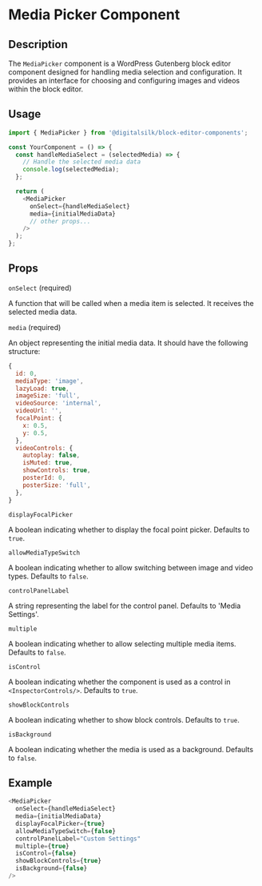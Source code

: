 # Media Picker Component

## Description

The `MediaPicker` component is a WordPress Gutenberg block editor component designed for handling media selection and configuration. It provides an interface for choosing and configuring images and videos within the block editor.

## Usage

```js
import { MediaPicker } from '@digitalsilk/block-editor-components';

const YourComponent = () => {
  const handleMediaSelect = (selectedMedia) => {
    // Handle the selected media data
    console.log(selectedMedia);
  };

  return (
    <MediaPicker
      onSelect={handleMediaSelect}
      media={initialMediaData}
      // other props...
    />
  );
};
```

## Props

`onSelect` (required)

A function that will be called when a media item is selected. It receives the selected media data.

`media` (required)

An object representing the initial media data. It should have the following structure:

```js
{
  id: 0,
  mediaType: 'image',
  lazyLoad: true,
  imageSize: 'full',
  videoSource: 'internal',
  videoUrl: '',
  focalPoint: {
    x: 0.5,
    y: 0.5,
  },
  videoControls: {
    autoplay: false,
    isMuted: true,
    showControls: true,
    posterId: 0,
    posterSize: 'full',
  },
}
```

`displayFocalPicker`

A boolean indicating whether to display the focal point picker. Defaults to `true`.

`allowMediaTypeSwitch`

A boolean indicating whether to allow switching between image and video types. Defaults to `false`.

`controlPanelLabel`

A string representing the label for the control panel. Defaults to 'Media Settings'.

`multiple`

A boolean indicating whether to allow selecting multiple media items. Defaults to `false`.

`isControl`

A boolean indicating whether the component is used as a control in `<InspectorControls/>`. Defaults to `true`.

`showBlockControls`

A boolean indicating whether to show block controls. Defaults to `true`.

`isBackground`

A boolean indicating whether the media is used as a background. Defaults to `false`.


## Example

```js
<MediaPicker
  onSelect={handleMediaSelect}
  media={initialMediaData}
  displayFocalPicker={true}
  allowMediaTypeSwitch={false}
  controlPanelLabel="Custom Settings"
  multiple={true}
  isControl={false}
  showBlockControls={true}
  isBackground={false}
/>
```
